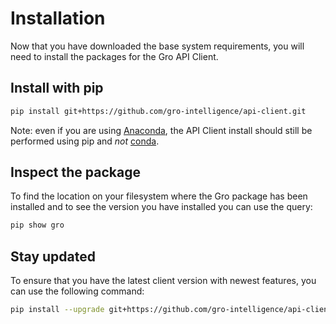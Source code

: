 # Installation

Now that you have downloaded the base system requirements, you will need to install the packages for the Gro API Client.

## Install with pip

```sh
pip install git+https://github.com/gro-intelligence/api-client.git
```

Note: even if you are using [Anaconda](https://www.anaconda.com/), the API Client install should still be performed using pip and *not* [conda](https://docs.conda.io/en/latest/).

## Inspect the package

To find the location on your filesystem where the Gro package has been installed and to see the version you have installed you can use the query:

```sh
pip show gro
```

## Stay updated

To ensure that you have the latest client version with newest features, you can use the following command:

```sh
pip install --upgrade git+https://github.com/gro-intelligence/api-client.git
```
